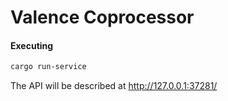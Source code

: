 # Valence Coprocessor

#### Executing

```sh
cargo run-service
```

The API will be described at http://127.0.0.1:37281/
